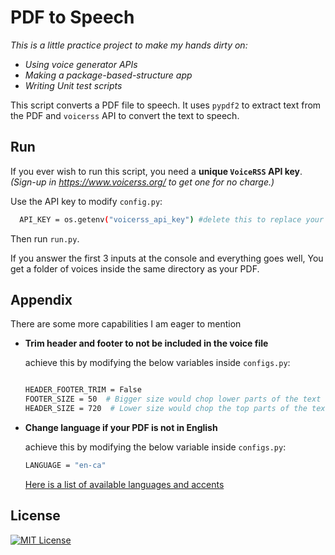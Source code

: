 # PDF to Speech

*This is a little practice project to make my hands dirty on:* 
- *Using voice generator APIs*
- *Making a package-based-structure app*
- *Writing Unit test scripts*

This script converts a PDF file to speech. It uses `pypdf2` to extract text from the PDF and `voicerss` API to convert the text to speech.




## Run

If you ever wish to run this script, you need a **unique `VoiceRSS` API key**. *(Sign-up in https://www.voicerss.org/ to get one for no charge.)*

Use the API key to modify `config.py`:

```bash
  API_KEY = os.getenv("voicerss_api_key") #delete this to replace your own api-key
```
Then run `run.py`.

If you answer the first 3 inputs at the console and everything goes well, You get a folder of voices inside the same directory as your PDF.



## Appendix

There are some more capabilities I am eager to mention

- **Trim header and footer to not be included in the voice file**
  
  achieve this by modifying the below variables inside `configs.py`: 
    ```bash
  
    HEADER_FOOTER_TRIM = False
    FOOTER_SIZE = 50  # Bigger size would chop lower parts of the text
    HEADER_SIZE = 720  # Lower size would chop the top parts of the text


    ```



- **Change language if your PDF is not in English**
  
  achieve this by modifying the below variable inside `configs.py`: 
    ```bash
    LANGUAGE = "en-ca"

    ```
   [Here is a list of available languages and accents](https://www.voicerss.org/api/)
## License

[![MIT License](https://img.shields.io/badge/License-MIT-green.svg)](https://choosealicense.com/licenses/mit/)
